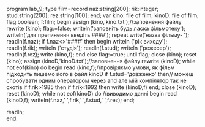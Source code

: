 program lab_9;
type
	film=record
		 naz:string[200];
		 rik:integer;
		 stud:string[200];
		 rez:string[100];
		 end;
     var
     kino: file of film;
     kinoD: file of film;  
     flag:boolean;
     f:film;
begin
   assign (kino,'kino.txt');//заповнення файлу
   rewrite (kino);
   flag:=false;
   writeln('заповніть будь ласка фільмотеку');
   writeln('для препинення введіть ####');
   repeat
   write('назва фільму- ');
   readln(f.naz);
      if  f.naz<>'####' then
         begin
         writeln ('рік виходу');
         readln(f.rik);
         writeln ('студія');
         readln(f.stud);
         writeln ('режесер');
         readln(f.rez);
         write (kino,f);
         end
         else flag:=true;
     until flag;
     close (kino);
     reset (kino);
     assign (kinoD,'kinoD.txt');//заповнення файлу
     rewrite (kinoD);
     while not eof(kino) do
           begin
           read (kino,f);//провіряємо умови, як фільм підходить пишемо його в файл kinoD 
           if f.stud='довженко' then// можеш спробувати одним оператором через and але мій компілятор так не схотів
              if f.rik>1985 then
                 if f.rik<1992 then write (kinoD,f)
           end;
           close (kinoD);
           reset (kinoD);
     while not eof(kinoD) do //виводимо данні
           begin
           read (kinoD,f);
           writeln(f.naz,'  ',f.rik,'  ',f.stud,'   ',f.rez);
           end;
               
readln;   
end.     
